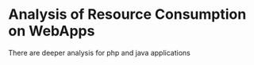# Analysis of Resource Consumption on WebApps

There are deeper analysis for php and java applications 